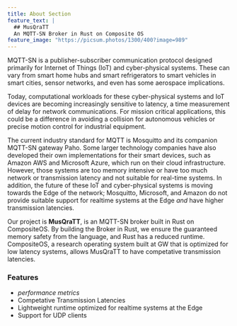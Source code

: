 ```yaml
---
title: About Section
feature_text: |
  ## MusQraTT
  An MQTT-SN Broker in Rust on Composite OS
feature_image: "https://picsum.photos/1300/400?image=989"
---
```


<p>
  MQTT-SN is a publisher-subscriber communication protocol designed primarily for Internet of Things (IoT) and cyber-physical systems. These can vary from smart home hubs and smart refrigerators to smart vehicles in smart cities, sensor networks, and even has some aerospace implications.
</p>

<p>
  Today, computational workloads for these cyber-physical systems and IoT devices are becoming increasingly sensitive to latency, a time measurement of delay for network communications. For mission critical applications, this could be a difference in avoiding a collision for autonomous vehicles or precise motion control for industrial equipment. 
</p>

<p>
  The current industry standard for MQTT is Mosquitto and its companion MQTT-SN gateway Paho. Some larger technology companies have also developed their own implementations for their smart devices, such as Amazon AWS and Microsoft Azure, which run on their cloud infrastructure. However, those systems are too memory intensive or have too much network or transmission latency and not suitable for real-time systems. In addition, the future of these IoT and cyber-physical systems is moving towards the Edge of the network; Mosquitto, Microsoft, and Amazon do not provide suitable support for realtime systems at the Edge <em>and</em> have higher transmission latencies. 
</p>

<p>
  Our project is <strong>MusQraTT</strong>, is an MQTT-SN broker built in Rust on CompositeOS. By building the Broker in Rust, we ensure the guaranteed memory safety from the language, and Rust has a reduced runtime. CompositeOS, a research operating system built at GW that is optimized for low latency systems, allows MusQraTT to have competative transmission latencies.
</p>

### Features

* <em>performance metrics</em>
* Competative Transmission Latencies
* Lightweight runtime optimized for realtime systems at the Edge
* Support for UDP clients
